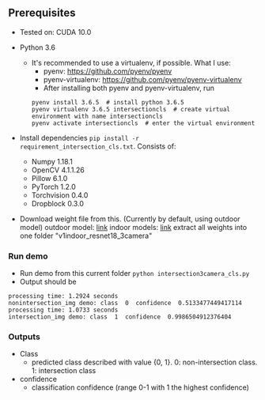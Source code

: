 ## Prerequisites
- Tested on: CUDA 10.0
- Python 3.6
    - It's recommended to use a virtualenv, if possible. What I use:
        - pyenv: https://github.com/pyenv/pyenv
        - pyenv-virtualenv: https://github.com/pyenv/pyenv-virtualenv
        - After installing both pyenv and pyenv-virtualenv, run
        ```
        pyenv install 3.6.5  # install python 3.6.5
        pyenv virtualenv 3.6.5 intersectioncls  # create virtual environment with name intersectioncls
        pyenv activate intersectioncls  # enter the virtual environment
        ```
- Install dependencies `pip install -r requirement_intersection_cls.txt`. Consists of:
    - Numpy 1.18.1
    - OpenCV 4.1.1.26
    - Pillow 6.1.0
    - PyTorch 1.2.0
    - Torchvision 0.4.0
    - Dropblock 0.3.0
    
- Download weight file from this. (Currently by default, using outdoor model)
outdoor model: [link](https://drive.google.com/file/d/1gA2z28QPA0W0UbtC7J2kX3QXLOYCKIvz/view?usp=sharing) 
indoor models: [link](https://drive.google.com/drive/folders/1bTBlOEDoHgPm0ot3hyOXwgtK1lV2Mo-w?usp=sharing) extract all weights into one folder "v1indoor_resnet18_3camera"

    
### Run demo
- Run demo from this current folder `python intersection3camera_cls.py`
- Output should be 
```
processing time: 1.2924 seconds
nonintersection_img demo: class  0  confidence  0.5133477449417114
processing time: 1.0733 seconds
intersection_img demo: class  1  confidence  0.9986504912376404
```

### Outputs
- Class
    - predicted class described with value {0, 1}. 0: non-intersection class. 1: intersection class
- confidence
    - classification confidence (range 0-1 with 1 the highest confidence)


    
